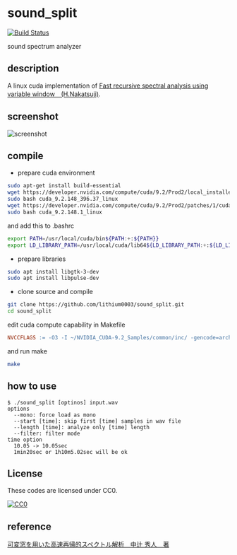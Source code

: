 # sound_split
[![Build Status](https://travis-ci.org/lithium0003/sound_split.svg?branch=master)](https://travis-ci.org/lithium0003/sound_split)

sound spectrum analyzer

## description
A linux cuda implementation of [Fast recursive spectral analysis using variable window　(H.Nakatsuji)][ref1].

## screenshot
![screenshot](https://raw.githubusercontent.com/lithium0003/sound_split/docs/images/screen1.png "screenshot")

## compile
+ prepare cuda environment

```bash
sudo apt-get install build-essential
wget https://developer.nvidia.com/compute/cuda/9.2/Prod2/local_installers/cuda_9.2.148_396.37_linux
sudo bash cuda_9.2.148_396.37_linux
wget https://developer.nvidia.com/compute/cuda/9.2/Prod2/patches/1/cuda_9.2.148.1_linux
sudo bash cuda_9.2.148.1_linux
```

and add this to .bashrc

```bash
export PATH=/usr/local/cuda/bin${PATH:+:${PATH}}
export LD_LIBRARY_PATH=/usr/local/cuda/lib64${LD_LIBRARY_PATH:+:${LD_LIBRARY_PATH}}
```

+ prepare libraries

```bash
sudo apt install libgtk-3-dev
sudo apt install libpulse-dev
```

+ clone source and compile

```bash
git clone https://github.com/lithium0003/sound_split.git
cd sound_split
```

edit cuda compute capability in Makefile

```Makefile
NVCCFLAGS := -O3 -I ~/NVIDIA_CUDA-9.2_Samples/common/inc/ -gencode=arch=compute_61,code=sm_61
```

and run make

```bash
make
```

## how to use
```shell-session
$ ./sound_split [optinos] input.wav
options
  --mono: force load as mono
  --start [time]: skip first [time] samples in wav file
  --length [time]: analyze only [time] length
  --filter: filter mode
time option
  10.05 -> 10.05sec
  1min20sec or 1h10m5.02sec will be ok
```

## License
These codes are licensed under CC0.

[![CC0](http://i.creativecommons.org/p/zero/1.0/88x31.png "CC0")](http://creativecommons.org/publicdomain/zero/1.0/deed.en)

## reference
[可変窓を用いた高速再帰的スペクトル解析　中辻 秀人　著][ref1]

[ref1]:https://www.amazon.co.jp/dp/4862238378
